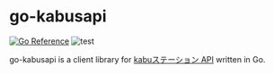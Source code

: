 go-kabusapi
===========

[![Go Reference](https://pkg.go.dev/badge/github.com/hori-ryota/go-kabusapi/kabusapi.svg)](https://pkg.go.dev/github.com/hori-ryota/go-kabusapi/kabusapi)
![test](https://github.com/hori-ryota/go-kabusapi/workflows/test-go/badge.svg)

go-kabusapi is a client library for [kabuステーション API](https://kabucom.github.io/kabusapi/ptal/index.html) written in Go.
